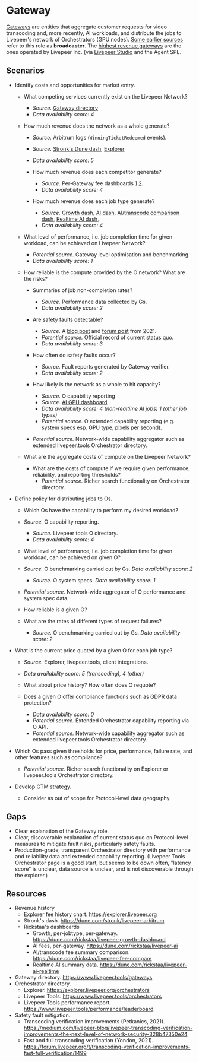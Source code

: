 # Gateway

[Gateways](https://docs.livepeer.org/gateways/guides/gateway-overview) are entities that aggregate customer requests for video transcoding and, more recently, AI workloads, and distribute the jobs to Livepeer's network of Orchestrators (GPU nodes). [Some earlier sources](https://livepeer-ac43ab.webflow.io/primer) refer to this role as **broadcaster**. The [highest revenue gateways](https://dune.com/rickstaa/livepeer-ai) are the ones operated by Livepeer Inc. (via [Livepeer Studio](https://livepeer.studio) and the Agent SPE.

## Scenarios

* Identify costs and opportunities for market entry.

  * What competing services currently exist on the Livepeer Network?

    * *Source.* [Gateway directory](https://www.livepeer.tools/gateways)
    * *Data availability score: 4*
  * How much revenue does the network as a whole generate?
  
    * *Source.* Arbitrum logs (`WinningTicketRedeemed` events).
    * *Source.* [Stronk's Dune dash](https://dune.com/stronk/livepeer-arbitrum), [Explorer](https://explorer.livepeer.org)
    * *Data availability score: 5*
  
    * How much revenue does each competitor generate?
      * *Source.* Per-Gateway fee dashboards [1](https://dune.com/rickstaa/livepeer-growth-dashboard) [2](https://dune.com/papabear/papa-livepeer-ai-payments).
      * *Data availability score: 4*
    * How much revenue does each job type generate?
      * *Source.* [Growth dash](https://dune.com/rickstaa/livepeer-growth-dashboard), [AI dash](https://dune.com/rickstaa/livepeer-ai), [AI/transcode comparison dash](https://dune.com/rickstaa/livepeer-fee-compare), [Realtime AI dash](https://dune.com/rickstaa/livepeer-ai-realtime), 
      * *Data availability score: 4*
  * What level of performance, i.e. job completion time for given workload, can be achieved on Livepeer Network?
    * *Potential source.* Gateway level optimisation and benchmarking.
    * *Data availability score: 1*
  * How reliable is the compute provided by the O network? What are the risks?
  
    * Summaries of job non-completion rates?
      * *Source.* Performance data collected by Gs.
      * *Data availability score: 2*
  
    * Are safety faults detectable?
      * *Source.* A [blog post](https://medium.com/livepeer-blog/livepeer-transcoding-verification-improvements-the-next-level-of-network-security-328b47350e24) and [forum post](https://forum.livepeer.org/t/transcoding-verification-improvements-fast-full-verification/1499) from 2021.
      * *Potential source.* Official record of current status quo.
      * *Data availability score: 3*
    * How often do safety faults occur?
      * *Source.* Fault reports generated by Gateway verifier.
      * *Data availability score: 2*
    * How likely is the network as a whole to hit capacity?
      * *Source.* O capability reporting
      * *Source.* [AI GPU dashboard](https://livepeer-ai-compute-visualizer.streamlit.app)
      * *Data availability score: 4 (non-realtime AI jobs) 1 (other job types)*
      * *Potential source.* O extended capability reporting (e.g. system specs esp. GPU type, pixels per second).
    * *Potential source.* Network-wide capability aggregator such as extended livepeer.tools Orchestrator directory.
  * What are the aggregate costs of compute on the Livepeer Network?
  
    * What are the costs of compute if we require given performance, reliability, and reporting thresholds?
      * *Potential source.* Richer search functionality on Orchestrator directory.
* Define policy for distributing jobs to Os.

  * Which Os have the capability to perform my desired workload?
  * *Source.* O capability reporting.
    * *Source.* Livepeer tools O directory.
    * *Data availability score: 4*
  * What level of performance, i.e. job completion time for given workload, can be achieved on given O?
  * *Source.* O benchmarking carried out by Gs. *Data availability score: 2*
    * *Source.* O system specs. *Data availability score: 1*
  * *Potential source.* Network-wide aggregator of O performance and system spec data.
  * How reliable is a given O?
  
  * What are the rates of different types of request failures?
      * *Source.* O benchmarking carried out by Gs. *Data availability score: 2*
* What is the current price quoted by a given O for each job type?
  
    * *Source.* Explorer, livepeer.tools, client integrations. 
    * *Data availability score: 5 (transcoding), 4 (other)*
  
  * What about price history? How often does O requote?
  * Does a given O offer compliance functions such as GDPR data protection?

    * *Data availability score: 0*
    * *Potential source.* Extended Orchestrator capability reporting via O API.
    * *Potential source.* Network-wide capability aggregator such as extended livepeer.tools Orchestrator directory.
* Which Os pass given thresholds for price, performance, failure rate, and other features such as compliance?
  
  * *Potential source.* Richer search functionality on Explorer or livepeer.tools Orchestrator directory.
* Develop GTM strategy.

  * Consider as out of scope for Protocol-level data geography.

## Gaps

* Clear explanation of the Gateway role.
* Clear, discoverable explanation of current status quo on Protocol-level measures to mitigate fault risks, particularly safety faults.
* Production-grade, transparent Orchestrator directory with performance and reliability data and extended capability reporting. (Livepeer Tools Orchestrator page is a good start, but seems to be down often, "latency score" is unclear, data source is unclear, and is not discoverable through the explorer.)

## Resources

* Revenue history
  * Explorer fee history chart. https://explorer.livepeer.org
  * Stronk's dash. https://dune.com/stronk/livepeer-arbitrum
  * Rickstaa's dashboards
    * Growth, per-jobtype, per-gateway. https://dune.com/rickstaa/livepeer-growth-dashboard
    * AI fees, per-gateway. https://dune.com/rickstaa/livepeer-ai
    * AI/transcode fee summary comparison. https://dune.com/rickstaa/livepeer-fee-compare
    * Realtime AI summary data. https://dune.com/rickstaa/livepeer-ai-realtime 
* Gateway directory. https://www.livepeer.tools/gateways
* Orchestrator directory.
  * Explorer. https://explorer.livepeer.org/orchestrators
  * Livepeer Tools. https://www.livepeer.tools/orchestrators
  * Livepeer Tools performance report. https://www.livepeer.tools/performance/leaderboard
* Safety fault mitigation.
  * Transcoding verification improvements (Petkanics, 2021). https://medium.com/livepeer-blog/livepeer-transcoding-verification-improvements-the-next-level-of-network-security-328b47350e24
  * Fast and full transcoding verification (Yondon, 2021). https://forum.livepeer.org/t/transcoding-verification-improvements-fast-full-verification/1499
